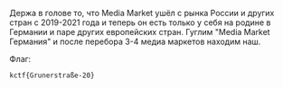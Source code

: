 Держа в голове то, что Media Market ушёл с рынка России и других стран с 2019-2021 года и теперь он есть только у себя на родине в Германии и паре других европейских стран. Гуглим "Media Market Германия" и после перебора 3-4 медиа маркетов находим наш.

Флаг:
```
kctf{Grunerstraße-20}
```
